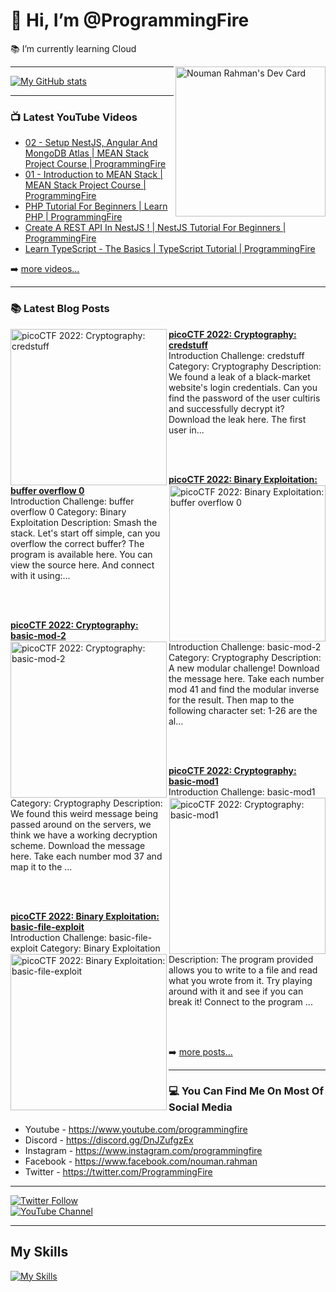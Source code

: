 # 👋 Hi, I’m @ProgrammingFire
📚 I’m currently learning Cloud

<div align="left">
  <a href="https://app.daily.dev/programmingfire"><img align="right" width="240" src="https://api.daily.dev/devcards/86dba213ca724d5892a77340b0410d32.png?r=orz" alt="Nouman Rahman's Dev Card"/></a>
</div>

---

[![My GitHub stats](https://github-readme-stats.vercel.app/api?username=programmingfire&theme=github_dark&show_icons=true)](https://github.com/anuraghazra/github-readme-stats)

---

### 📺 Latest YouTube Videos

<!-- YOUTUBE:START -->
- [02 - Setup NestJS, Angular And MongoDB Atlas | MEAN Stack Project Course | ProgrammingFire](https://www.youtube.com/watch?v=PffxVIxLGMU)
- [01 - Introduction to MEAN Stack | MEAN Stack Project Course | ProgrammingFire](https://www.youtube.com/watch?v=uCbo1Ix3SIA)
- [PHP Tutorial For Beginners | Learn PHP | ProgrammingFire](https://www.youtube.com/watch?v=YQqQHKgmKGc)
- [Create A REST API In NestJS ! | NestJS Tutorial For Beginners | ProgrammingFire](https://www.youtube.com/watch?v=q488cm7UQIo)
- [Learn TypeScript - The Basics | TypeScript Tutorial | ProgrammingFire](https://www.youtube.com/watch?v=gmxI1zjckPQ)
<!-- YOUTUBE:END -->

➡️ [more videos...](https://youtube.com/c/ProgrammingFire)

---

### 📚 Latest Blog Posts

<!-- HASHNODE_BLOG:START -->
<p align="left">
<a href="https://programmingfire.com/picoctf-2022-cryptography-credstuff" title="picoCTF 2022: Cryptography: credstuff"><img src="https://cdn.hashnode.com/res/hashnode/image/upload/v1665831795697/b6as2xjOM.png" alt="picoCTF 2022: Cryptography: credstuff" width="250px" align="left" /></a>
<a href="https://programmingfire.com/picoctf-2022-cryptography-credstuff" title="picoCTF 2022: Cryptography: credstuff"><strong>picoCTF 2022: Cryptography: credstuff</strong></a>
<br/> Introduction
Challenge: credstuff
Category: Cryptography
Description:
We found a leak of a black-market website's login credentials. Can you find the password of the user cultiris and successfully decrypt it? Download the leak here.
The first user in... </p> <br/> <br/>
<p align="left">
<a href="https://programmingfire.com/picoctf-2022-binary-exploitation-buffer-overflow-0" title="picoCTF 2022: Binary Exploitation: buffer overflow 0"><img src="https://cdn.hashnode.com/res/hashnode/image/upload/v1665829497838/cQfnMAzjk.png" alt="picoCTF 2022: Binary Exploitation: buffer overflow 0" width="250px" align="right" /></a>
<a href="https://programmingfire.com/picoctf-2022-binary-exploitation-buffer-overflow-0" title="picoCTF 2022: Binary Exploitation: buffer overflow 0"><strong>picoCTF 2022: Binary Exploitation: buffer overflow 0</strong></a>
<br/> Introduction
Challenge: buffer overflow 0
Category: Binary Exploitation
Description:
Smash the stack.
Let's start off simple, can you overflow the correct buffer? The program is available here. You can view the source here. And connect with it using:... </p> <br/> <br/>
<p align="left">
<a href="https://programmingfire.com/picoctf-2022-cryptography-basic-mod-2" title="picoCTF 2022: Cryptography: basic-mod-2"><img src="https://cdn.hashnode.com/res/hashnode/image/upload/v1665763179518/m1LKnfA_r.png" alt="picoCTF 2022: Cryptography: basic-mod-2" width="250px" align="left" /></a>
<a href="https://programmingfire.com/picoctf-2022-cryptography-basic-mod-2" title="picoCTF 2022: Cryptography: basic-mod-2"><strong>picoCTF 2022: Cryptography: basic-mod-2</strong></a>
<br/> Introduction
Challenge: basic-mod-2
Category: Cryptography
Description:
A new modular challenge! 
Download the message here.
Take each number mod 41 and find the modular inverse for the result. Then map to the following character set: 1-26 are the al... </p> <br/> <br/>
<p align="left">
<a href="https://programmingfire.com/picoctf-2022-cryptography-basic-mod1" title="picoCTF 2022: Cryptography: basic-mod1"><img src="https://cdn.hashnode.com/res/hashnode/image/upload/v1665763475616/-sl7StN_c.png" alt="picoCTF 2022: Cryptography: basic-mod1" width="250px" align="right" /></a>
<a href="https://programmingfire.com/picoctf-2022-cryptography-basic-mod1" title="picoCTF 2022: Cryptography: basic-mod1"><strong>picoCTF 2022: Cryptography: basic-mod1</strong></a>
<br/> Introduction
Challenge: basic-mod1
Category: Cryptography
Description:
We found this weird message being passed around on the servers, we think we have a working decryption scheme. Download the message here.
Take each number mod 37 and map it to the ... </p> <br/> <br/>
<p align="left">
<a href="https://programmingfire.com/picoctf-2022-binary-exploitation-basic-file-exploit" title="picoCTF 2022: Binary Exploitation: basic-file-exploit"><img src="https://cdn.hashnode.com/res/hashnode/image/upload/v1665763552881/wpeSMdEBx.png" alt="picoCTF 2022: Binary Exploitation: basic-file-exploit" width="250px" align="left" /></a>
<a href="https://programmingfire.com/picoctf-2022-binary-exploitation-basic-file-exploit" title="picoCTF 2022: Binary Exploitation: basic-file-exploit"><strong>picoCTF 2022: Binary Exploitation: basic-file-exploit</strong></a>
<br/> Introduction
Challenge: basic-file-exploit
Category: Binary Exploitation
Description: 
The program provided allows you to write to a file and read what you wrote from it. Try playing around with it and see if you can break it!
Connect to the program ... </p> <br/> <br/>
<!-- HASHNODE_BLOG:END -->


➡️ [more posts...](https://programmingfire.com/)

---

### 💻 You Can Find Me On Most Of Social Media

* Youtube - https://www.youtube.com/programmingfire
* Discord - https://discord.gg/DnJZufgzEx
* Instagram - https://www.instagram.com/programmingfire
* Facebook - https://www.facebook.com/nouman.rahman
* Twitter - https://twitter.com/ProgrammingFire

---

[![Twitter Follow](https://img.shields.io/twitter/follow/ProgrammingFire?label=Follow%20On%20Twitter&style=social)](https://twitter.com/ProgrammingFire)
<br>
[![YouTube Channel](https://img.shields.io/youtube/channel/subscribers/UCWOD0-JKR1WfpEf_MhdY2pw?label=Subscribe%20On%20YouTube&style=social)](https://youtube.com/c/ProgrammingFire)

---

## My Skills
[![My Skills](https://skillicons.dev/icons?i=dotnet,cs,js,ts,html,css,wasm,git,vscode,docker,kubernetes,redis,postgres,mongodb,md,linux,graphql,go,figma)](https://skillicons.dev)
